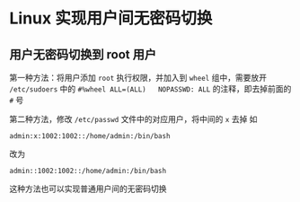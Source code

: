 # Linux 实现用户间无密码切换

## 用户无密码切换到 root 用户

第一种方法：将用户添加 `root` 执行权限，并加入到 `wheel` 组中，需要放开 `/etc/sudoers` 中的 `#%wheel	ALL=(ALL)	NOPASSWD: ALL` 的注释，即去掉前面的 `#` 号

第二种方法，修改 `/etc/passwd` 文件中的对应用户，将中间的 `x` 去掉
如
```
admin:x:1002:1002::/home/admin:/bin/bash
```
改为
```
admin::1002:1002::/home/admin:/bin/bash
```
这种方法也可以实现普通用户间的无密码切换